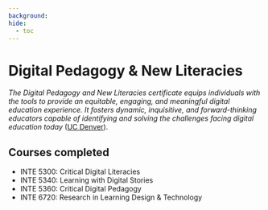 ```yaml
---
background:
hide:
  - toc
---
```


# Digital Pedagogy & New Literacies

>
  _The Digital Pedagogy and New Literacies certificate equips individuals with the tools to provide an equitable, engaging, and meaningful digital education experience. It fosters dynamic, inquisitive, and forward-thinking educators capable of identifying and solving the challenges facing digital education today_ ([UC Denver](https://catalog.ucdenver.edu/cu-denver/graduate/schools-colleges-departments/school-education-human-development/learning-design-technology/)).

## Courses completed

- INTE 5300: Critical Digital Literacies
- INTE 5340: Learning with Digital Stories
- INTE 5360: Critical Digital Pedagogy
- INTE 6720: Research in Learning Design & Technology
